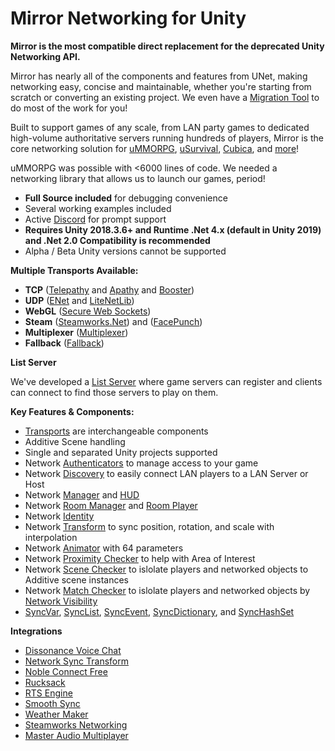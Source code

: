 # Mirror Networking for Unity

**Mirror is the most compatible direct replacement for the deprecated Unity Networking API.**

Mirror has nearly all of the components and features from UNet, making networking easy, concise and maintainable, whether you're starting from scratch or converting an existing project. We even have a [Migration Tool](General/Migration.md) to do most of the work for you!

Built to support games of any scale, from LAN party games to dedicated high-volume authoritative servers running hundreds of players, Mirror is the core networking solution for [uMMORPG](https://assetstore.unity.com/packages/templates/systems/ummorpg-51212), [uSurvival](https://assetstore.unity.com/packages/templates/systems/usurvival-95015), [Cubica](https://www.cubica.net/), and [more](https://mirror-networking.com/showcase/)!

uMMORPG was possible with \<6000 lines of code. We needed a networking library that allows us to launch our games, period!
-   **Full Source included** for debugging convenience
-   Several working examples included
-   Active [Discord](https://discord.gg/2BvnM4R) for prompt support
-   **Requires Unity 2018.3.6+ and Runtime .Net 4.x (default in Unity 2019) and .Net 2.0 Compatibility is recommended**
-   Alpha / Beta Unity versions cannot be supported

**Multiple Transports Available:**
-   **TCP** ([Telepathy](Transports/Telepathy.md) and [Apathy](https://mirror-networking.com/apathy/) and [Booster](https://mirror-networking.com/booster/))
-   **UDP** ([ENet](Transports/Ignorance.md) and [LiteNetLib](Transports/LiteNetLib4Mirror.md))
-   **WebGL** ([Secure Web Sockets](Transports/WebSockets.md))
-   **Steam** ([Steamworks.Net](Transports/FizzySteamworks.md)) and ([FacePunch](Transports/FizzyFacepunch.md))
-   **Multiplexer** ([Multiplexer](Transports/Multiplexer.md))
-   **Fallback** ([Fallback](Transports/Fallback.md))

**List Server**

We've developed a [List Server](https://mirror-networking.com/list-server/) where game servers can register and clients can connect to find those servers to play on them.

**Key Features & Components:**
-   [Transports](Transports/index.md) are interchangeable components
-   Additive Scene handling
-   Single and separated Unity projects supported
-   Network [Authenticators](Components/Authenticators/index.md) to manage access to your game
-   Network [Discovery](Components/NetworkDiscovery.md) to easily connect LAN players to a LAN Server or Host
-   Network [Manager](Components/NetworkManager.md) and [HUD](Components/NetworkManagerHUD.md)
-   Network [Room Manager](Components/NetworkRoomManager.md) and [Room Player](Components/NetworkRoomPlayer.md)
-   Network [Identity](Components/NetworkIdentity.md)
-   Network [Transform](Components/NetworkTransform.md) to sync position, rotation, and scale with interpolation
-   Network [Animator](Components/NetworkAnimator.md) with 64 parameters
-   Network [Proximity Checker](Components/NetworkProximityChecker.md) to help with Area of Interest
-   Network [Scene Checker](Components/NetworkSceneChecker.md) to islolate players and networked objects to Additive scene instances
-   Network [Match Checker](Components/NetworkMatchChecker.md) to islolate players and networked objects by [Network Visibility](Guides/Visibility.md)
-   [SyncVar](Guides/Sync/SyncVars.md), [SyncList](Guides/Sync/SyncLists.md), [SyncEvent](Guides/Sync/SyncEvent.md), [SyncDictionary](Guides/Sync/SyncDictionary.md), and [SyncHashSet](Guides/Sync/SyncHashSet.md)

**Integrations**
-   [Dissonance Voice Chat](https://assetstore.unity.com/packages/tools/audio/dissonance-voice-chat-70078)
-   [Network Sync Transform](https://github.com/emotitron/NetworkSyncTransform)
-   [Noble Connect Free](https://assetstore.unity.com/packages/tools/network/noble-connect-free-141599)
-   [Rucksack](https://assetstore.unity.com/packages/templates/systems/rucksack-multiplayer-inventory-system-114921)
-   [RTS Engine](https://assetstore.unity.com/packages/templates/packs/rts-engine-79732)
-   [Smooth Sync](https://assetstore.unity.com/packages/tools/network/smooth-sync-96925)
-   [Weather Maker](https://assetstore.unity.com/packages/tools/particles-effects/weather-maker-unity-weather-system-sky-water-volumetric-clouds-a-60955)
-   [Steamworks Networking](https://assetstore.unity.com/packages/tools/integration/steamworks-networking-151300)
-   [Master Audio Multiplayer](https://assetstore.unity.com/packages/tools/audio/master-audio-multiplayer-69547)
